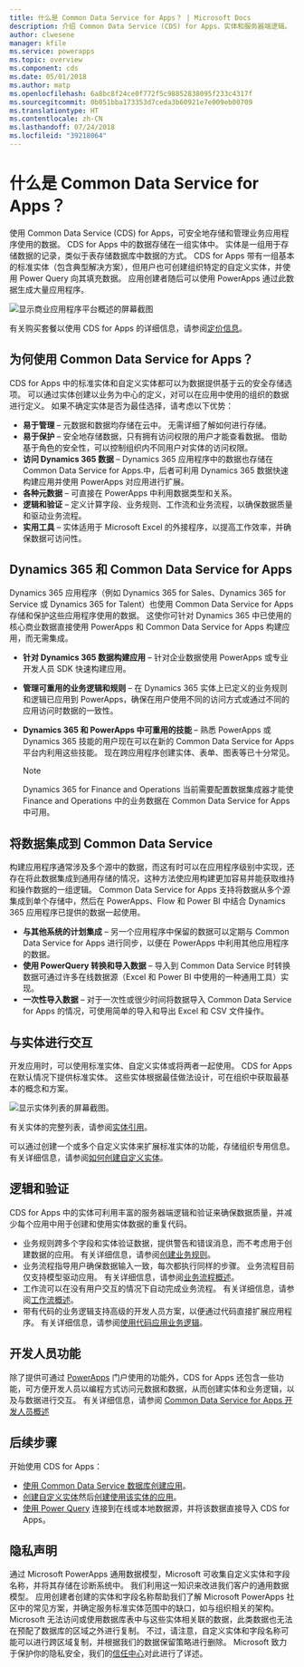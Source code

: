 ```yaml
---
title: 什么是 Common Data Service for Apps？ | Microsoft Docs
description: 介绍 Common Data Service (CDS) for Apps、实体和服务器端逻辑。
author: clwesene
manager: kfile
ms.service: powerapps
ms.topic: overview
ms.component: cds
ms.date: 05/01/2018
ms.author: matp
ms.openlocfilehash: 6a8bc8f24ce0f772f5c98852838095f233c4317f
ms.sourcegitcommit: 0b051bba173353d7ceda3b60921e7e009eb00709
ms.translationtype: HT
ms.contentlocale: zh-CN
ms.lasthandoff: 07/24/2018
ms.locfileid: "39218064"
---
```

# <a name="what-is-common-data-service-for-apps"></a>什么是 Common Data Service for Apps？
使用 Common Data Service (CDS) for Apps，可安全地存储和管理业务应用程序使用的数据。 CDS for Apps 中的数据存储在一组实体中。 实体是一组用于存储数据的记录，类似于表存储数据库中数据的方式。 CDS for Apps 带有一组基本的标准实体（包含典型解决方案），但用户也可创建组织特定的自定义实体，并使用 Power Query 向其填充数据。 应用创建者随后可以使用 PowerApps 通过此数据生成大量应用程序。

![显示商业应用程序平台概述的屏幕截图](./media/data-platform-cds-intro/platform.png "平台概述")

有关购买套餐以使用 CDS for Apps 的详细信息，请参阅[定价信息](../../administrator/pricing-billing-skus.md)。

## <a name="why-use-common-data-service-for-apps"></a>为何使用 Common Data Service for Apps？
CDS for Apps 中的标准实体和自定义实体都可以为数据提供基于云的安全存储选项。 可以通过实体创建以业务为中心的定义，对可以在应用中使用的组织的数据进行定义。 如果不确定实体是否为最佳选择，请考虑以下优势：

* **易于管理** &ndash; 元数据和数据均存储在云中。 无需详细了解如何进行存储。
* **易于保护** &ndash; 安全地存储数据，只有拥有访问权限的用户才能查看数据。 借助基于角色的安全性，可以控制组织内不同用户对实体的访问权限。
* **访问 Dynamics 365 数据** &ndash; Dynamics 365 应用程序中的数据也存储在 Common Data Service for Apps.中，后者可利用 Dynamics 365 数据快速构建应用并使用 PowerApps 对应用进行扩展。
* **各种元数据** &ndash; 可直接在 PowerApps 中利用数据类型和关系。
* **逻辑和验证** &ndash; 定义计算字段、业务规则、工作流和业务流程，以确保数据质量和驱动业务流程。
* **实用工具** &ndash; 实体适用于 Microsoft Excel 的外接程序，以提高工作效率，并确保数据可访问性。

## <a name="dynamics-365-and-the-common-data-service-for-apps"></a>Dynamics 365 和 Common Data Service for Apps

Dynamics 365 应用程序（例如 Dynamics 365 for Sales、Dynamics 365 for Service 或 Dynamics 365 for Talent）也使用 Common Data Service for Apps 存储和保护这些应用程序使用的数据。 这使你可针对 Dynamics 365 中已使用的核心商业数据直接使用 PowerApps 和 Common Data Service for Apps 构建应用，而无需集成。

* **针对 Dynamics 365 数据构建应用** &ndash; 针对企业数据使用 PowerApps 或专业开发人员 SDK 快速构建应用。
* **管理可重用的业务逻辑和规则** &ndash; 在 Dynamics 365 实体上已定义的业务规则和逻辑已应用到 PowerApps，确保在用户使用不同的访问方式或通过不同的应用访问时数据的一致性。
* **Dynamics 365 和 PowerApps 中可重用的技能** &ndash; 熟悉 PowerApps 或 Dynamics 365 技能的用户现在可以在新的 Common Data Service for Apps 平台内利用这些技能。 现在跨应用程序创建实体、表单、图表等已十分常见。

    > [!NOTE]
    > Dynamics 365 for Finance and Operations 当前需要配置数据集成器才能使 Finance and Operations 中的业务数据在 Common Data Service for Apps 中可用。

## <a name="integrating-data-into-the-common-data-service"></a>将数据集成到 Common Data Service

构建应用程序通常涉及多个源中的数据，而这有时可以在应用程序级别中实现，还存在将此数据集成到通用存储的情况，这种方法使应用构建更加容易并能获取维持和操作数据的一组逻辑。 Common Data Service for Apps 支持将数据从多个源集成到单个存储中，然后在 PowerApps、Flow 和 Power BI 中结合 Dynamics 365 应用程序已提供的数据一起使用。

* **与其他系统的计划集成** &ndash; 另一个应用程序中保留的数据可以定期与 Common Data Service for Apps 进行同步，以便在 PowerApps 中利用其他应用程序的数据。
* **使用 PowerQuery 转换和导入数据** &ndash; 导入到 Common Data Service 时转换数据可通过许多在线数据源（Excel 和 Power BI 中使用的一种通用工具）实现。
* **一次性导入数据** &ndash; 对于一次性或很少时间将数据导入 Common Data Service for Apps 的情况，可使用简单的导入和导出 Excel 和 CSV 文件操作。


## <a name="interacting-with-entities"></a>与实体进行交互
开发应用时，可以使用标准实体、自定义实体或将两者一起使用。 CDS for Apps 在默认情况下提供标准实体。 这些实体根据最佳做法设计，可在组织中获取最基本的概念和方案。

![显示实体列表的屏幕截图。](./media/data-platform-cds-intro/entitylist.png "实体列表")

有关实体的完整列表，请参阅[实体引用](https://docs.microsoft.com/powerapps/developer/common-data-service/reference/about-entity-reference)。

可以通过创建一个或多个自定义实体来扩展标准实体的功能，存储组织专用信息。 有关详细信息，请参阅[如何创建自定义实体](create-custom-entity.md)。

## <a name="logic-and-validation"></a>逻辑和验证
CDS for Apps 中的实体可利用丰富的服务器端逻辑和验证来确保数据质量，并减少每个应用中用于创建和使用实体数据的重复代码。

* 业务规则跨多个字段和实体验证数据，提供警告和错误消息，而不考虑用于创建数据的应用。 有关详细信息，请参阅[创建业务规则](./data-platform-create-business-rule.md)。
* 业务流程指导用户确保数据输入一致，每次都执行同样的步骤。 业务流程目前仅支持模型驱动应用。 有关详细信息，请参阅[业务流程概述](/dynamics365/customer-engagement/customize/business-process-flows-overview)。
* 工作流可以在没有用户交互的情况下自动完成业务流程。 有关详细信息，请参阅[工作流概述](/dynamics365/customer-engagement/customize/workflow-processes)。
* 带有代码的业务逻辑支持高级的开发人员方案，以便通过代码直接扩展应用程序。 有关详细信息，请参阅[使用代码应用业务逻辑](../../developer/common-data-service/apply-business-logic-with-code.md)。

## <a name="developer-capabilities"></a>开发人员功能
除了提供可通过 [PowerApps](https://web.powerapps.com?utm_source=padocs&utm_medium=linkinadoc&utm_campaign=referralsfromdoc) 门户使用的功能外，CDS for Apps 还包含一些功能，可方便开发人员以编程方式访问元数据和数据，从而创建实体和业务逻辑，以及与数据进行交互。 有关详细信息，请参阅 [Common Data Service for Apps 开发人员概述](../../developer/common-data-service/overview.md)

## <a name="next-steps"></a>后续步骤
开始使用 CDS for Apps：
* [使用 Common Data Service 数据库创建应用](../canvas-apps/data-platform-create-app-scratch.md)。
* [创建自定义实体](create-custom-entity.md)然后[创建使用该实体的应用](../canvas-apps/data-platform-create-app.md)。
* [使用 Power Query](./data-platform-cds-newentity-pq.md) 连接到在线或本地数据源，并将该数据直接导入 CDS for Apps。

## <a name="privacy-notice"></a>隐私声明
通过 Microsoft PowerApps 通用数据模型，Microsoft 可收集自定义实体和字段名称，并将其存储在诊断系统中。 我们利用这一知识来改进我们客户的通用数据模型。 应用创建者创建的实体和字段名称帮助我们了解 Microsoft PowerApps 社区中的常见方案，并确定服务标准实体范围中的缺口，如与组织相关的架构。 Microsoft 无法访问或使用数据库表中与这些实体相关联的数据，此类数据也无法在预配了数据库的区域之外进行复制。 不过，请注意，自定义实体和字段名称可能可以进行跨区域复制，并根据我们的数据保留策略进行删除。 Microsoft 致力于保护你的隐私安全，我们的[信任中心](https://www.microsoft.com/trustcenter/Privacy/default.aspx)对此进行了详述。
